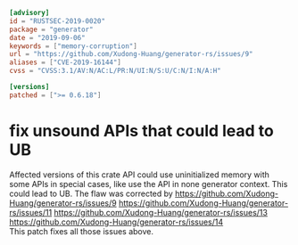 ```toml
[advisory]
id = "RUSTSEC-2019-0020"
package = "generator"
date = "2019-09-06"
keywords = ["memory-corruption"]
url = "https://github.com/Xudong-Huang/generator-rs/issues/9"
aliases = ["CVE-2019-16144"]
cvss = "CVSS:3.1/AV:N/AC:L/PR:N/UI:N/S:U/C:N/I:N/A:H"

[versions]
patched = [">= 0.6.18"]
```

# fix unsound APIs that could lead to UB

Affected versions of this crate API could use uninitialized memory with some APIs in special
cases, like use the API in none generator context. This could lead to UB.
The flaw was corrected by <https://github.com/Xudong-Huang/generator-rs/issues/9>
                          <https://github.com/Xudong-Huang/generator-rs/issues/11>
                          <https://github.com/Xudong-Huang/generator-rs/issues/13>
                          <https://github.com/Xudong-Huang/generator-rs/issues/14>                                                  
This patch fixes all those issues above.
